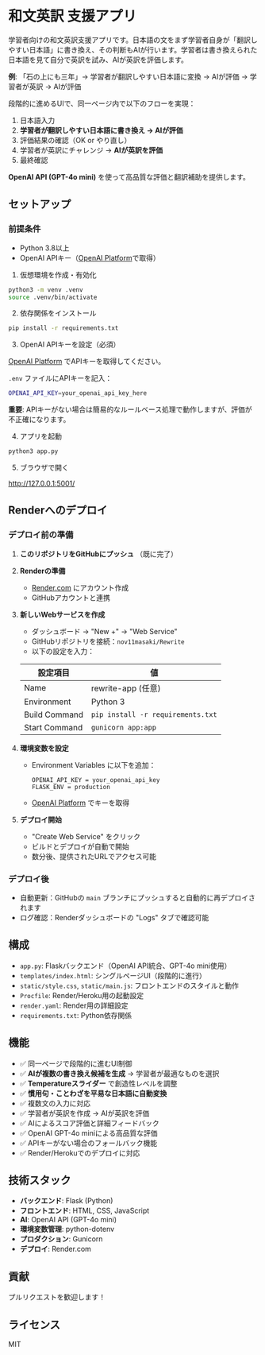 # 和文英訳 支援アプリ

学習者向けの和文英訳支援アプリです。日本語の文をまず学習者自身が「翻訳しやすい日本語」に書き換え、その判断もAIが行います。学習者は書き換えられた日本語を見て自分で英訳を試み、AIが英訳を評価します。

**例**: 「石の上にも三年」→ 学習者が翻訳しやすい日本語に変換 → AIが評価 → 学習者が英訳 → AIが評価

段階的に進めるUIで、同一ページ内で以下のフローを実現：
1. 日本語入力
2. **学習者が翻訳しやすい日本語に書き換え → AIが評価**
3. 評価結果の確認（OK or やり直し）
4. 学習者が英訳にチャレンジ → **AIが英訳を評価**
5. 最終確認

**OpenAI API (GPT-4o mini)** を使って高品質な評価と翻訳補助を提供します。

## セットアップ

### 前提条件
- Python 3.8以上
- OpenAI APIキー（[OpenAI Platform](https://platform.openai.com/api-keys)で取得）

1. 仮想環境を作成・有効化

```bash
python3 -m venv .venv
source .venv/bin/activate
```

2. 依存関係をインストール

```bash
pip install -r requirements.txt
```

3. OpenAI APIキーを設定（必須）

[OpenAI Platform](https://platform.openai.com/api-keys) でAPIキーを取得してください。

`.env` ファイルにAPIキーを記入：

```bash
OPENAI_API_KEY=your_openai_api_key_here
```

**重要**: APIキーがない場合は簡易的なルールベース処理で動作しますが、評価が不正確になります。

4. アプリを起動

```bash
python3 app.py
```

5. ブラウザで開く

http://127.0.0.1:5001/

## Renderへのデプロイ

### デプロイ前の準備

1. **このリポジトリをGitHubにプッシュ** （既に完了）

2. **Renderの準備**
   - [Render.com](https://render.com) にアカウント作成
   - GitHubアカウントと連携

3. **新しいWebサービスを作成**
   - ダッシュボード → "New +" → "Web Service"
   - GitHubリポジトリを接続：`nov11masaki/Rewrite`
   - 以下の設定を入力：

   | 設定項目 | 値 |
   |---------|-----|
   | Name | rewrite-app (任意) |
   | Environment | Python 3 |
   | Build Command | `pip install -r requirements.txt` |
   | Start Command | `gunicorn app:app` |

4. **環境変数を設定**
   - Environment Variables に以下を追加：
     ```
     OPENAI_API_KEY = your_openai_api_key
     FLASK_ENV = production
     ```
   - [OpenAI Platform](https://platform.openai.com/api-keys) でキーを取得

5. **デプロイ開始**
   - "Create Web Service" をクリック
   - ビルドとデプロイが自動で開始
   - 数分後、提供されたURLでアクセス可能

### デプロイ後

- 自動更新：GitHubの `main` ブランチにプッシュすると自動的に再デプロイされます
- ログ確認：Renderダッシュボードの "Logs" タブで確認可能


## 構成
- `app.py`: Flaskバックエンド（OpenAI API統合、GPT-4o mini使用）
- `templates/index.html`: シングルページUI（段階的に進行）
- `static/style.css`, `static/main.js`: フロントエンドのスタイルと動作
- `Procfile`: Render/Heroku用の起動設定
- `render.yaml`: Render用の詳細設定
- `requirements.txt`: Python依存関係

## 機能
- ✅ 同一ページで段階的に進むUI制御
- ✅ **AIが複数の書き換え候補を生成** → 学習者が最適なものを選択
- ✅ **Temperatureスライダー** で創造性レベルを調整
- ✅ **慣用句・ことわざを平易な日本語に自動変換**
- ✅ 複数文の入力に対応
- ✅ 学習者が英訳を作成 → AIが英訳を評価
- ✅ AIによるスコア評価と詳細フィードバック
- ✅ OpenAI GPT-4o miniによる高品質な評価
- ✅ APIキーがない場合のフォールバック機能
- ✅ Render/Herokuでのデプロイに対応

## 技術スタック
- **バックエンド**: Flask (Python)
- **フロントエンド**: HTML, CSS, JavaScript
- **AI**: OpenAI API (GPT-4o mini)
- **環境変数管理**: python-dotenv
- **プロダクション**: Gunicorn
- **デプロイ**: Render.com

## 貢献
プルリクエストを歓迎します！

## ライセンス
MIT
